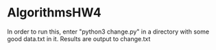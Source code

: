 # AlgorithmsHW4

In order to run this, enter "python3 change.py" in a directory with some good data.txt in it.  Results are output to change.txt
